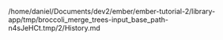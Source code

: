 /home/daniel/Documents/dev2/ember/ember-tutorial-2/library-app/tmp/broccoli_merge_trees-input_base_path-n4sJeHCt.tmp/2/History.md